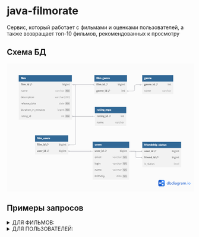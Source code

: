 # java-filmorate
Сервис, который работает с фильмами и оценками пользователей, 
а также возвращает топ-10 фильмов, рекомендованных к просмотру

## Схема БД

![Схема #1 к БД java-filmorate](/src/main/resources/diagram_db.png)

## Примеры запросов
<details>
    <summary>ДЛЯ ФИЛЬМОВ:</summary>

* Получение списка всех фильмов:

```SQL
SELECT *
FROM film;
```

* Получение информации по фильму по его id:

```SQL
SELECT *
FROM film
WHERE film.film_id = <?>; -- id фильма
```   

* Получение списка МРА - рейтинга

```SQL
SELECT *
FROM rating_mpa;
```

* Получение списка жанров

```SQL
SELECT *
FROM genre;
```

* Получение списка фильмов с названием жанра

```SQL
SELECT f.name,
        g.name        
FROM film AS f
LEFT JOIN film_genre AS fg ON f.film_id = fg.film_id
LEFT JOIN genre AS g ON fg.genre_id = g.genre_id;
```

* Получение списка фильмов по МРА - рейтингу <?>

```SQL
SELECT f.name, 
        r.name AS rating_name
FROM film f
INNER JOIN rating_mpa r ON f.rating_id = r.rating_id
WHERE r.name = <?>;
```

* Получение топ-? фильмов по количеству лайков:

```SQL
SELECT f.* FROM film f 
                JOIN (  
                    SELECT film_id  
                    FROM film_users
                    GROUP BY film_id
                    ORDER BY COUNT(user_id) DESC
                    LIMIT <?>
                ) AS popular ON f.film_id = popular.film_id
                ORDER BY (SELECT COUNT(*) FROM film_users WHERE film_id = f.film_id) DESC;
```

</details>

<details>
    <summary>ДЛЯ ПОЛЬЗОВАТЕЛЕЙ:</summary>

* Получение списка всех пользователей:

```SQL
SELECT *
FROM users;
```

* Получение информации по пользователю по его id:

```SQL
SELECT *
FROM users
WHERE users.user_id = <?>; -- id пользователя
```

* Получение id и имени друзей по id пользователя = <?>:

```SQL
SELECT u.name,
        u.user_id
FROM users AS u
WHERE u.user_id IN (
    SELECT f.friend_id
    FROM friendship_status AS f
    WHERE f.user_id = <?> 
);
```

* Получение общих друзей двух пользователей user_id = <?> и user_id = <?>

```SQL
SELECT u.*
FROM users u
INNER JOIN friendship_status f1 ON u.user_id = f1.friend_id
INNER JOIN friendship_status f2 ON u.user_id = f2.friend_id
WHERE f1.user_id = <?>
    AND f2.user_id = <?>;
```

</details>

